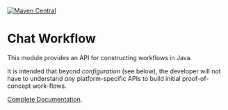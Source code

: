 [![Maven Central](https://img.shields.io/maven-central/v/org.finos.symphony.toolkit/symphony-java-toolkit)](https://search.maven.org/search?q=org.finos.symphony.toolkit)

# Chat Workflow

This module provides an API for constructing workflows in Java.  

It is intended that beyond _configuration_ (see below), the developer will not have to understand _any_ platform-specific APIs to build initial proof-of-concept work-flows.

[Complete Documentation](https://finos.github.io/symphony-java-toolkit).

